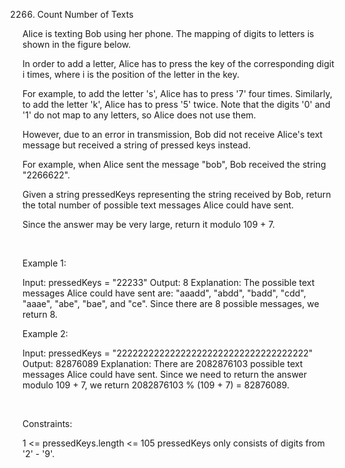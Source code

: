 2266. Count Number of Texts

Alice is texting Bob using her phone. The mapping of digits to letters is shown in the figure below.

In order to add a letter, Alice has to press the key of the corresponding digit i times, where i is the position of the letter in the key.

For example, to add the letter 's', Alice has to press '7' four times. Similarly, to add the letter 'k', Alice has to press '5' twice.
Note that the digits '0' and '1' do not map to any letters, so Alice does not use them.

However, due to an error in transmission, Bob did not receive Alice's text message but received a string of pressed keys instead.

For example, when Alice sent the message "bob", Bob received the string "2266622".

Given a string pressedKeys representing the string received by Bob, return the total number of possible text messages Alice could have sent.

Since the answer may be very large, return it modulo 109 + 7.

 

Example 1:

Input: pressedKeys = "22233"
Output: 8
Explanation:
The possible text messages Alice could have sent are:
"aaadd", "abdd", "badd", "cdd", "aaae", "abe", "bae", and "ce".
Since there are 8 possible messages, we return 8.


Example 2:

Input: pressedKeys = "222222222222222222222222222222222222"
Output: 82876089
Explanation:
There are 2082876103 possible text messages Alice could have sent.
Since we need to return the answer modulo 109 + 7, we return 2082876103 % (109 + 7) = 82876089.


 

Constraints:

1 <= pressedKeys.length <= 105
pressedKeys only consists of digits from '2' - '9'.